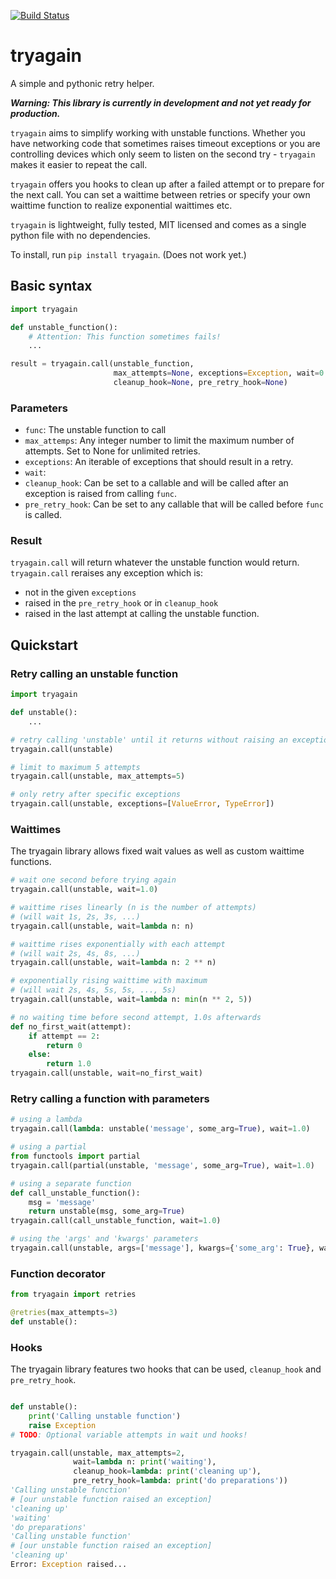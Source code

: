 [![Build Status](https://travis-ci.org/tfeldmann/tryagain.svg?branch=develop)](https://travis-ci.org/tfeldmann/tryagain)
# tryagain

A simple and pythonic retry helper.

__*Warning: This library is currently in development and not yet ready for
production.*__

`tryagain` aims to simplify working with unstable functions. Whether you have
networking code that sometimes raises timeout exceptions or you are
controlling devices which only seem to listen on the second try - `tryagain` makes it easier to repeat the call.

`tryagain` offers you hooks to clean up after a failed attempt or to prepare
for the next call. You can set a waittime between retries or specify your own
waittime function to realize exponential waittimes etc.

`tryagain` is lightweight, fully tested, MIT licensed and comes as a single python file with no dependencies.

To install, run `pip install tryagain`. (Does not work yet.)


## Basic syntax
```python
import tryagain

def unstable_function():
    # Attention: This function sometimes fails!
    ...

result = tryagain.call(unstable_function,
                       max_attempts=None, exceptions=Exception, wait=0.0,
                       cleanup_hook=None, pre_retry_hook=None)
```
### Parameters
- `func`: The unstable function to call
- `max_attemps`: Any integer number to limit the maximum number of attempts.
  Set to None for unlimited retries.
- `exceptions`: An iterable of exceptions that should result in a retry.
- `wait`:
- `cleanup_hook`: Can be set to a callable and will be called after an
  exception is raised from calling `func`.
- `pre_retry_hook`: Can be set to any callable that will be called before
  `func` is called.

### Result
`tryagain.call` will return whatever the unstable function would return.
`tryagain.call` reraises any exception which is:

- not in the given `exceptions`
- raised in the `pre_retry_hook` or in `cleanup_hook`
- raised in the last attempt at calling the unstable function.


## Quickstart

### Retry calling an unstable function
```python
import tryagain

def unstable():
    ...

# retry calling 'unstable' until it returns without raising an exception
tryagain.call(unstable)

# limit to maximum 5 attempts
tryagain.call(unstable, max_attempts=5)

# only retry after specific exceptions
tryagain.call(unstable, exceptions=[ValueError, TypeError])
```


### Waittimes
The tryagain library allows fixed wait values as well as custom waittime
functions.

```python
# wait one second before trying again
tryagain.call(unstable, wait=1.0)

# waittime rises linearly (n is the number of attempts)
# (will wait 1s, 2s, 3s, ...)
tryagain.call(unstable, wait=lambda n: n)

# waittime rises exponentially with each attempt
# (will wait 2s, 4s, 8s, ...)
tryagain.call(unstable, wait=lambda n: 2 ** n)

# exponentially rising waittime with maximum
# (will wait 2s, 4s, 5s, 5s, ..., 5s)
tryagain.call(unstable, wait=lambda n: min(n ** 2, 5))

# no waiting time before second attempt, 1.0s afterwards
def no_first_wait(attempt):
    if attempt == 2:
        return 0
    else:
        return 1.0
tryagain.call(unstable, wait=no_first_wait)
```


### Retry calling a function with parameters
```python
# using a lambda
tryagain.call(lambda: unstable('message', some_arg=True), wait=1.0)

# using a partial
from functools import partial
tryagain.call(partial(unstable, 'message', some_arg=True), wait=1.0)

# using a separate function
def call_unstable_function():
    msg = 'message'
    return unstable(msg, some_arg=True)
tryagain.call(call_unstable_function, wait=1.0)

# using the 'args' and 'kwargs' parameters
tryagain.call(unstable, args=['message'], kwargs={'some_arg': True}, wait=1.0)
```


### Function decorator
```python
from tryagain import retries

@retries(max_attempts=3)
def unstable():
```


### Hooks
The tryagain library features two hooks that can be used, `cleanup_hook` and
`pre_retry_hook`.

```python

def unstable():
    print('Calling unstable function')
    raise Exception
# TODO: Optional variable attempts in wait und hooks!

tryagain.call(unstable, max_attempts=2,
              wait=lambda n: print('waiting'),
              cleanup_hook=lambda: print('cleaning up'),
              pre_retry_hook=lambda: print('do preparations'))
'Calling unstable function'
# [our unstable function raised an exception]
'cleaning up'
'waiting'
'do preparations'
'Calling unstable function'
# [our unstable function raised an exception]
'cleaning up'
Error: Exception raised...
```


[build-develop]: https://travis-ci.org/tfeldmann/tryagain.svg?branch=develop
[build-master]: https://travis-ci.org/tfeldmann/tryagain.svg?branch=master
